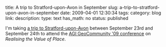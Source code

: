 title: A trip to Stratford-upon-Avon in September
slug: a-trip-to-stratford-upon-avon-in-september
date: 2009-04-01 12:30:34
tags: 
category: blog
link: 
description: 
type: text
has_math: no
status: published

I'm taking [a trip to Stratford-upon-Avon](http://dplr.it/guest/f0842c8e4cbd03b71122 "http://dplr.it/guest/f0842c8e4cbd03b71122") between September 23rd and September 24th to attend the [AGI GeoCommunity '09 conference](http://tinyurl.com/dmnt9y "http://tinyurl.com/dmnt9y") on *Realising the Value of Place*.



